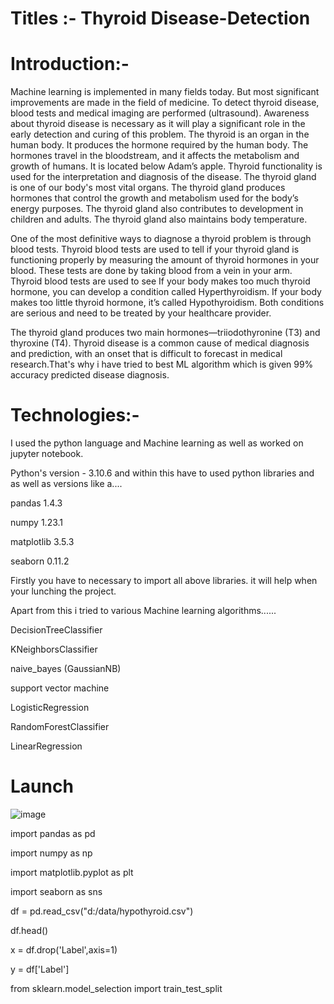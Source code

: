 #  Titles :- Thyroid Disease-Detection
# Introduction:- 
Machine learning is implemented in many fields today. But most significant improvements are made in the field of 
medicine. To detect thyroid disease, blood tests and medical imaging are performed (ultrasound). Awareness about thyroid 
disease is necessary as it will play a significant role in the early detection and curing of this problem. The thyroid is an organ 
in the human body. It produces the hormone required by the human body. The hormones travel in the bloodstream, and it 
affects the metabolism and growth of humans. It is located below Adam’s apple. Thyroid functionality is used for the 
interpretation and diagnosis of the disease. The thyroid gland is one of our body's most vital organs.
The thyroid gland produces hormones that control the growth and metabolism 
used for the body’s energy purposes. The thyroid gland also contributes to development in children and adults. The thyroid 
gland also maintains body temperature. 

One of the most definitive ways to diagnose a thyroid problem is through blood tests. 
Thyroid blood tests are used to tell if your thyroid gland is functioning properly by measuring the amount of 
thyroid hormones in your blood. These tests are done by taking blood from a vein in your arm. Thyroid blood tests are 
used to see If your body makes too much thyroid hormone, you can develop a condition called Hyperthyroidism. If your 
body makes too little thyroid hormone, it’s called Hypothyroidism. Both conditions are serious and need to be treated 
by your healthcare provider. 

The thyroid gland produces two main hormones—triiodothyronine (T3) and thyroxine (T4). Thyroid disease is a common cause of
medical diagnosis and prediction, with an onset that is difficult to forecast in medical research.That's why i have tried to best ML algorithm which is 
given 99% accuracy predicted disease diagnosis.

# Technologies:-
I used the python language and Machine learning as well as worked on jupyter notebook.

Python's version - 3.10.6 
and within this have to used python libraries and as well as versions like a.... 

pandas      1.4.3

numpy       1.23.1

matplotlib  3.5.3

seaborn     0.11.2

Firstly you have to necessary to import all above libraries. it will help when your lunching the project.

Apart from this i tried to various Machine learning algorithms......

DecisionTreeClassifier

KNeighborsClassifier

naive_bayes (GaussianNB)

support vector machine

LogisticRegression

RandomForestClassifier

LinearRegression

# Launch
![image](https://user-images.githubusercontent.com/106155354/184474198-7173276d-58f2-486d-81b7-10189e2cbbeb.png)

import pandas as pd 

import numpy as np

import matplotlib.pyplot as plt

import seaborn as sns

df = pd.read_csv("d:/data/hypothyroid.csv")

df.head()

x = df.drop('Label',axis=1)

y = df['Label']

from sklearn.model_selection import train_test_split











